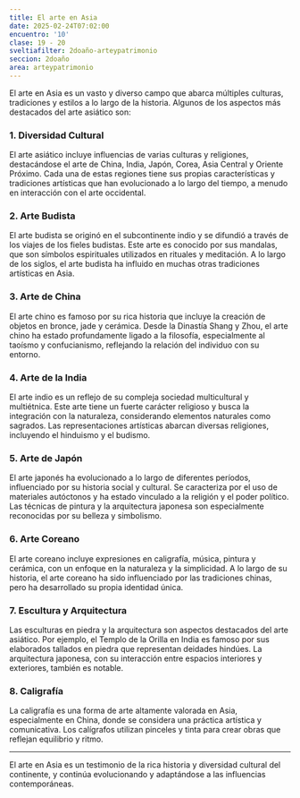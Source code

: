 ```yaml
---
title: El arte en Asia
date: 2025-02-24T07:02:00
encuentro: '10'
clase: 19 - 20
sveltiafilter: 2doaño-arteypatrimonio
seccion: 2doaño
area: arteypatrimonio
---
```

El arte en Asia es un vasto y diverso campo que abarca múltiples culturas, tradiciones y estilos a lo largo de la historia. Algunos de los aspectos más destacados del arte asiático son:

### 1. Diversidad Cultural

El arte asiático incluye influencias de varias culturas y religiones, destacándose el arte de China, India, Japón, Corea, Asia Central y Oriente Próximo. Cada una de estas regiones tiene sus propias características y tradiciones artísticas que han evolucionado a lo largo del tiempo, a menudo en interacción con el arte occidental.

### 2. Arte Budista

El arte budista se originó en el subcontinente indio y se difundió a través de los viajes de los fieles budistas. Este arte es conocido por sus mandalas, que son símbolos espirituales utilizados en rituales y meditación. A lo largo de los siglos, el arte budista ha influido en muchas otras tradiciones artísticas en Asia.

### 3. Arte de China

El arte chino es famoso por su rica historia que incluye la creación de objetos en bronce, jade y cerámica. Desde la Dinastía Shang y Zhou, el arte chino ha estado profundamente ligado a la filosofía, especialmente al taoísmo y confucianismo, reflejando la relación del individuo con su entorno.

### 4. Arte de la India

El arte indio es un reflejo de su compleja sociedad multicultural y multiétnica. Este arte tiene un fuerte carácter religioso y busca la integración con la naturaleza, considerando elementos naturales como sagrados. Las representaciones artísticas abarcan diversas religiones, incluyendo el hinduismo y el budismo.

### 5. Arte de Japón

El arte japonés ha evolucionado a lo largo de diferentes períodos, influenciado por su historia social y cultural. Se caracteriza por el uso de materiales autóctonos y ha estado vinculado a la religión y el poder político. Las técnicas de pintura y la arquitectura japonesa son especialmente reconocidas por su belleza y simbolismo.

### 6. Arte Coreano

El arte coreano incluye expresiones en caligrafía, música, pintura y cerámica, con un enfoque en la naturaleza y la simplicidad. A lo largo de su historia, el arte coreano ha sido influenciado por las tradiciones chinas, pero ha desarrollado su propia identidad única.

### 7. Escultura y Arquitectura

Las esculturas en piedra y la arquitectura son aspectos destacados del arte asiático. Por ejemplo, el Templo de la Orilla en India es famoso por sus elaborados tallados en piedra que representan deidades hindúes. La arquitectura japonesa, con su interacción entre espacios interiores y exteriores, también es notable.

### 8. Caligrafía

La caligrafía es una forma de arte altamente valorada en Asia, especialmente en China, donde se considera una práctica artística y comunicativa. Los calígrafos utilizan pinceles y tinta para crear obras que reflejan equilibrio y ritmo.

---

El arte en Asia es un testimonio de la rica historia y diversidad cultural del continente, y continúa evolucionando y adaptándose a las influencias contemporáneas.
